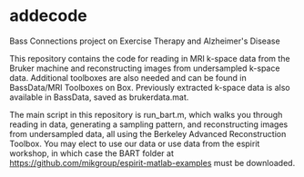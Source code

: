 # addecode
Bass Connections project on Exercise Therapy and Alzheimer's Disease

This repository contains the code for reading in MRI k-space data from the Bruker machine and reconstructing images from undersampled k-space data. Additional toolboxes are also needed and can be found in BassData/MRI Toolboxes on Box. Previously extracted k-space data is also available in BassData, saved as brukerdata.mat.

The main script in this repository is run_bart.m, which walks you through reading in data, generating a sampling pattern, and reconstructing images from undersampled data, all using the Berkeley Advanced Reconstruction Toolbox. You may elect to use our data or use data from the espirit workshop, in which case the BART folder at https://github.com/mikgroup/espirit-matlab-examples must be downloaded.
